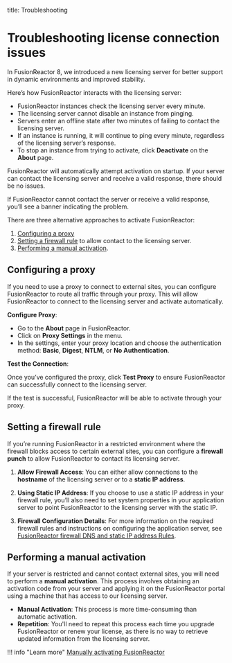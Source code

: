 title: Troubleshooting

# Troubleshooting license connection issues

In FusionReactor 8, we introduced a new licensing server for better support in dynamic environments and improved stability.

Here’s how FusionReactor interacts with the licensing server:

- FusionReactor instances check the licensing server every minute.
- The licensing server cannot disable an instance from pinging.
- Servers enter an offline state after two minutes of failing to contact the licensing server.
- If an instance is running, it will continue to ping every minute, regardless of the licensing server’s response.
- To stop an instance from trying to activate, click **Deactivate** on the **About** page.

FusionReactor will automatically attempt activation on startup. If your server can contact the licensing server and receive a valid response, there should be no issues.

If FusionReactor cannot contact the server or receive a valid response, you’ll see a banner indicating the problem.

There are three alternative approaches to activate FusionReactor:

1. [Configuring a proxy](/frdocs/Admin-and-data/Licensing/Troubleshooting/#configuring-a-proxy)
1. [Setting a firewall rule](/frdocs/Admin-and-data/Licensing/Troubleshooting/#setting-a-firewall-rule) to allow contact to the licensing server.
1. [Performing a manual activation](/frdocs/Admin-and-data/Licensing/Troubleshooting/#performing-a-manual-activation).

## Configuring a proxy

If you need to use a proxy to connect to external sites, you can configure FusionReactor to route all traffic through your proxy. This will allow FusionReactor to connect to the licensing server and activate automatically.

**Configure Proxy**:  

   - Go to the **About** page in FusionReactor.
   - Click on **Proxy Settings** in the menu.
   - In the settings, enter your proxy location and choose the authentication method: **Basic**, **Digest**, **NTLM**, or **No Authentication**.

**Test the Connection**:  

Once you’ve configured the proxy, click **Test Proxy** to ensure FusionReactor can successfully connect to the licensing server.

If the test is successful, FusionReactor will be able to activate through your proxy.


## Setting a firewall rule

If you’re running FusionReactor in a restricted environment where the firewall blocks access to certain external sites, you can configure a **firewall punch** to allow FusionReactor to contact its licensing server.

1. **Allow Firewall Access**:  You can either allow connections to the **hostname** of the licensing server or to a **static IP address**.

2. **Using Static IP Address**: If you choose to use a static IP address in your firewall rule, you’ll also need to set system properties in your application server to point FusionReactor to the licensing server with the static IP.

3. **Firewall Configuration Details**:  For more information on the required firewall rules and instructions on configuring the application server, see [FusionReactor firewall DNS and static IP address Rules](/frdocs/Admin-and-data/Licensing/Static-Licensing-Endpoints/#using-dns-firewall-rules).


## Performing a manual activation

If your server is restricted and cannot contact external sites, you will need to perform a **manual activation**. This process involves obtaining an activation code from your server and applying it on the FusionReactor portal using a machine that has access to our licensing server.

- **Manual Activation**: This process is more time-consuming than automatic activation.
- **Repetition**: You'll need to repeat this process each time you upgrade FusionReactor or renew your license, as there is no way to retrieve updated information from the licensing server.


!!! info "Learn more"
    [Manually activating FusionReactor](/frdocs/Admin-and-data/Licensing/Manual-Activation/)

